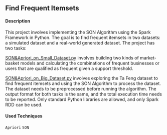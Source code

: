 ## Find Frequent Itemsets

#### Description 

This project involves implementing the SON Algorithm using the Spark Framework in Python. The goal is to find frequent itemsets in two datasets: a simulated dataset and a real-world generated dataset. The project has two tasks:

[SON&Apriori_on_Small_Dataset.py](https://github.com/ireneli0823/Data-Mining/blob/master/Find%20Frequent%20Itemsets/SON%26Apriori_on_Small_Dataset.py) involves building two kinds of market-basket models and calculating the combinations of frequent businesses or users that are qualified as frequent given a support threshold.

[SON&Apriori_on_Big_Dataset.py](https://github.com/ireneli0823/Data-Mining/blob/master/Find%20Frequent%20Itemsets/SON%26Apriori_on_Big_Dataset.py) involves exploring the Ta Feng dataset to find frequent itemsets and using the SON Algorithm to process the dataset. The dataset needs to be preprocessed before running the algorithm. The output format for both tasks is the same, and the total execution time needs to be reported. Only standard Python libraries are allowed, and only Spark RDD can be used. 

#### Used Techniques

`Apriori` `SON` 


